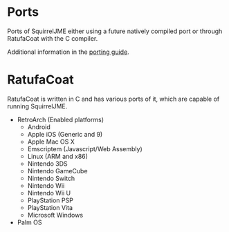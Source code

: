 # Ports

Ports of SquirrelJME either using a future natively compiled port
or through RatufaCoat with the C compiler.

Additional information in the [porting guide](porting.mkd).

# RatufaCoat

RatufaCoat is written in C and has various ports of it, which are capable of
running SquirrelJME.

 * RetroArch (Enabled platforms)
   * Android
   * Apple iOS (Generic and 9)
   * Apple Mac OS X
   * Emscriptem (Javascript/Web Assembly)
   * Linux (ARM and x86)
   * Nintendo 3DS
   * Nintendo GameCube
   * Nintendo Switch
   * Nintendo Wii
   * Nintendo Wii U
   * PlayStation PSP
   * PlayStation Vita
   * Microsoft Windows
 * Palm OS
